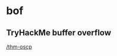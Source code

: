 # bof

## TryHackMe buffer overflow

[/thm-oscp](https://github.com/IAmAnubhavSaini/bof/tree/main/thm-oscp)

